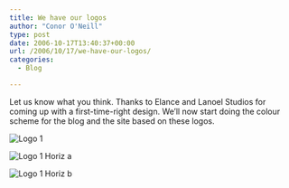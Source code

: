```yaml
---
title: We have our logos
author: "Conor O'Neill"
type: post
date: 2006-10-17T13:40:37+00:00
url: /2006/10/17/we-have-our-logos/
categories:
  - Blog

---
```

Let us know what you think. Thanks to Elance and Lanoel Studios for coming up with a first-time-right design. We&#8217;ll now start doing the colour scheme for the blog and the site based on these logos.

![Logo 1][1]

![Logo 1 Horiz a][2]

![Logo 1 Horiz b][3]

 [1]: http://business.loudervoice.com/images/Louder_Voice_Concept_1.jpg
 [2]: http://business.loudervoice.com/images/Louder_Voice_Concept_1_Horizontal_a.jpg
 [3]: http://business.loudervoice.com/images/Louder_Voice_Concept_1_Horizontal_b.jpg